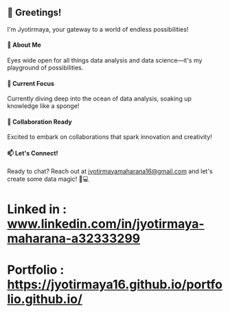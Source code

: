 ## 👋 Greetings!
I'm Jyotirmaya, your gateway to a world of endless possibilities!

#### 👀 About Me
Eyes wide open for all things data analysis and data science—it's my playground of possibilities.

#### 🌱 Current Focus
Currently diving deep into the ocean of data analysis, soaking up knowledge like a sponge!

#### 💞️ Collaboration Ready
Excited to embark on collaborations that spark innovation and creativity!

#### 📫 Let's Connect!
Ready to chat? Reach out at [jyotirmayamaharana16@gmail.com](mailto:jyotirmayamaharana16@gmail.com) and let's create some data magic! 🚀💻

# Linked in : www.linkedin.com/in/jyotirmaya-maharana-a32333299
# Portfolio : https://jyotirmaya16.github.io/portfolio.github.io/

